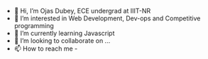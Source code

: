 - 👋 Hi, I’m Ojas Dubey, ECE undergrad at IIIT-NR
- 👀 I’m interested in Web Development, Dev-ops and Competitive programming
- 🌱 I’m currently learning Javascript
- 💞️ I’m looking to collaborate on ...
- 📫 How to reach me -

<!---
ojninja16/ojninja16 is a ✨ special ✨ repository because its `README.md` (this file) appears on your GitHub profile.
You can click the Preview link to take a look at your changes.
--->
